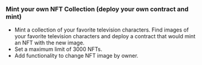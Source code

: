 ### Mint your own NFT Collection (deploy your own contract and mint)

- Mint a collection of your favorite television characters. Find images of your favorite television characters and deploy a contract that would mint an NFT with the new image.
- Set a maximum limit of 3000 NFTs.
- Add functionality to change NFT image by owner.
